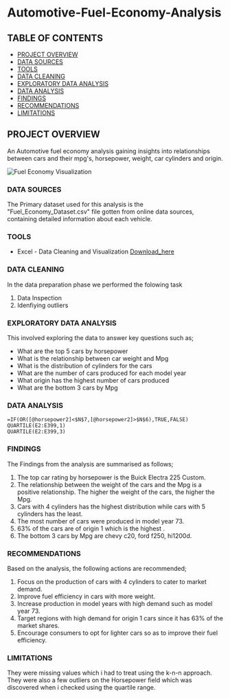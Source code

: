 # Automotive-Fuel-Economy-Analysis

## TABLE OF CONTENTS

 - [PROJECT OVERVIEW](#project-overview)
 - [DATA SOURCES](#data-sources)
 - [TOOLS](#tools)
 - [DATA CLEANING](#data-cleaning)
 - [EXPLORATORY DATA ANALYSIS](#exploratory-data-analysis)
 - [DATA ANALYSIS](#data-analysis)
 - [FINDINGS](#findings)
 - [RECOMMENDATIONS](#recommendations)
 - [LIMITATIONS](#limitations)

## PROJECT OVERVIEW

An Automotive fuel economy analysis gaining insights into relationships between cars and their mpg's, horsepower, weight, car cylinders and origin.

<img src="https://github.com/user-attachments/assets/5dcacd14-bebf-4bce-bf7c-036df8c59af1" alt="Fuel Economy Visualization">


### DATA SOURCES

The Primary dataset used for this analysis is the "Fuel_Economy_Dataset.csv" file gotten from online data sources, containing detailed information about each vehicle.

### TOOLS
- Excel - Data Cleaning and Visualization [Download_here](https://microsoft.com)

### DATA CLEANING

In the data preparation phase we performed the folowing task
1. Data Inspection
2. Idenfiying outliers

### EXPLORATORY DATA ANALYSIS
This involved exploring the data to answer key questions such as;

 - What are the top 5 cars by horsepower
 - What is the relationship between car weight and Mpg
 - What is the distribution of cylinders for the cars
 - What are the number of cars produced for each model year
 - What origin has the highest number of cars produced
 - What are the bottom 3 cars by Mpg

### DATA ANALYSIS

```Excel
=IF(OR([@horsepower2]<$N$7,[@horsepower2]>$N$6),TRUE,FALSE)
QUARTILE(E2:E399,1)
QUARTILE(E2:E399,3)
```
### FINDINGS

The Findings from the analysis are summarised as follows;
1. The top car rating by horsepower is the Buick Electra 225 Custom.
2. The relationship between the weight of the cars and the Mpg is a positive relationship. The higher the weight of the cars, the higher the Mpg.
3. Cars with 4 cylinders has the highest distribution while cars with 5 cylinders has the least.
4. The most number of cars were produced in model year 73.
5. 63% of the cars are of origin 1 which is the highest .
6. The bottom 3 cars by Mpg are chevy c20, ford f250, hi1200d.

### RECOMMENDATIONS
Based on the analysis, the following actions are recommended;
1. Focus on the production of cars with 4 cylinders to cater to market demand.
2. Improve fuel efficiency in cars with more weight.
3. Increase production in model years with high demand such as model year 73.
4. Target regions with high demand for origin 1 cars since it has 63% of the market shares.
5. Encourage consumers to opt for lighter cars so as to improve their fuel efficiency.


### LIMITATIONS

They were missing values which i had to treat using the k-n-n approach. They were also a few outliers on the Horsepower field which was discovered when i checked using the quartile range.
